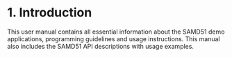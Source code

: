 # 1. Introduction

This user manual contains all essential information about the SAMD51 demo applications, programming guidelines and usage instructions. This manual also includes the SAMD51 API descriptions with usage examples.
